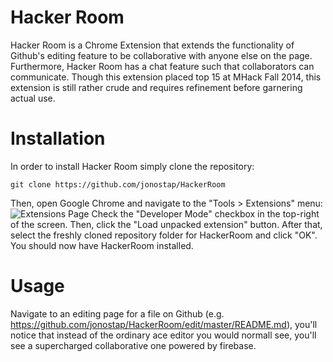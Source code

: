 # Hacker Room
Hacker Room is a Chrome Extension that extends the functionality of Github's editing feature to be collaborative with anyone else on the page. Furthermore, Hacker Room has a chat feature such that collaborators can communicate. Though this extension placed top 15 at MHack Fall 2014, this extension is still rather crude and requires refinement before garnering actual use.

# Installation
In order to install Hacker Room simply clone the repository:
```
git clone https://github.com/jonostap/HackerRoom
```
Then, open Google Chrome and navigate to the "Tools > Extensions" menu: ![Extensions Page](http://imgur.com/DSCrX3f.jpg "Extensions Page")
Check the "Developer Mode" checkbox in the top-right of the screen. Then, click the "Load unpacked extension" button. After that, select the freshly cloned repository folder for HackerRoom and click "OK". You should now have HackerRoom installed.

# Usage
Navigate to an editing page for a file on Github (e.g. https://github.com/jonostap/HackerRoom/edit/master/README.md), you'll notice that instead of the ordinary ace editor you would normall see, you'll see a supercharged collaborative one powered by firebase. 
